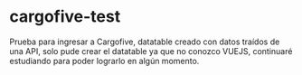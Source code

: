 # cargofive-test
Prueba para ingresar a Cargofive, datatable creado con datos traídos de una API, solo pude crear el datatable ya que no conozco VUEJS, continuaré estudiando para poder lograrlo en algún momento.
